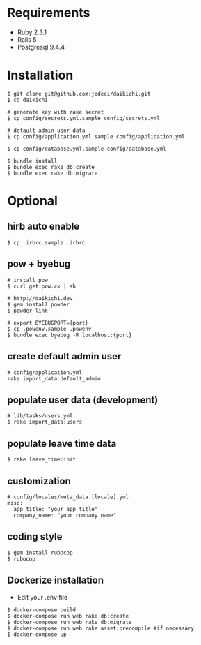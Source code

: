# Requirements

* Ruby 2.3.1
* Rails 5
* Postgresql 9.4.4

# Installation

```
$ git clone git@github.com:jodeci/daikichi.git  
$ cd daikichi
  
# generate key with rake secret
$ cp config/secrets.yml.sample config/secrets.yml  

# default admin user data
$ cp config/application.yml.sample config/application.yml  

$ cp config/database.yml.sample config/database.yml

$ bundle install  
$ bundle exec rake db:create  
$ bundle exec rake db:migrate  
```

# Optional

## hirb auto enable
```
$ cp .irbrc.sample .irbrc
```

## pow + byebug

```
# install pow
$ curl get.pow.cx | sh

# http://daikichi.dev
$ gem install powder
$ powder link

# export BYEBUGPORT={port}
$ cp .powenv.sample .powenv 
$ bundle exec byebug -R localhost:{port}
```

## create default admin user

```
# config/application.yml
rake import_data:default_admin
```

## populate user data (development)

```
# lib/tasks/users.yml
$ rake import_data:users
```

## populate leave time data

```
$ rake leave_time:init
```

## customization

```
# config/locales/meta_data.[locale].yml
misc:
  app_title: "your app title"
  company_name: "your company name"
```

## coding style

```
$ gem install rubocop
$ rubocop
```

## Dockerize installation

-  Edit your .env file

```
$ docker-compose build
$ docker-compose run web rake db:create
$ docker-compose run web rake db:migrate 
$ docker-compose run web rake asset:precompile #if necessary
$ docker-compose up
```
